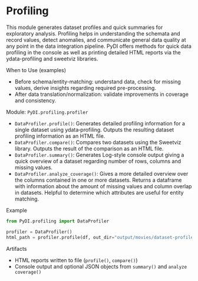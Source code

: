 # Profiling

This module generates dataset profiles and quick summaries for exploratory analysis. Profiling helps in understanding the schemata and record values, detect anomalies, and communicate general data quality at any point in the data integration pipeline. PyDI offers methods for quick data profiling in the console as well as printing detailed HTML reports via the ydata-profiling and sweetviz libraries.

When to Use (examples)
- Before schema/entity-matching: understand data, check for missing values, derive insights regarding required pre-processing.
- After data translation/normalization: validate improvements in coverage and consistency.

Module: `PyDI.profiling.profiler`
- `DataProfiler.profile()`: Generates detailed profiling information for a single dataset using ydata‑profiling. Outputs the resulting dataset profiling information as an HTML file.
- `DataProfiler.compare()`: Compares two datasets using the Sweetviz library. Outputs the result of the comparison as an HTML file.
- `DataProfiler.summary()`: Generates Log-style console output giving a quick overview of a dataset regarding number of rows, columns and missing values.
- `DataProfiler.analyze_coverage()`: Gives a more detailed overview over the columns contained in one or more datasets. Returns a dataframe with information about the amount of missing values and column overlap in datasets. Helpful to determine which attributes are useful for entity matching.

Example
```python
from PyDI.profiling import DataProfiler

profiler = DataProfiler()
html_path = profiler.profile(df, out_dir="output/movies/dataset-profiles")
```

Artifacts
- HTML reports written to file (`profile()`, `compare()`)
- Console output and optional JSON objects from `summary()` and `analyze coverage()`
